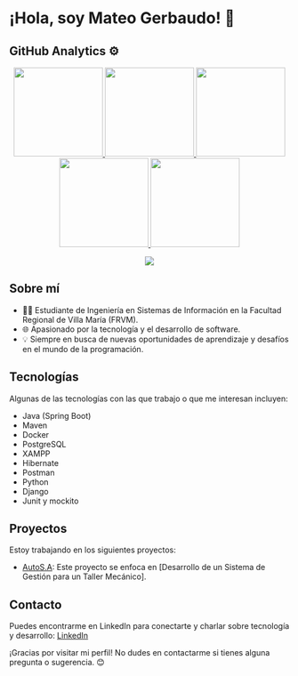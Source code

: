 # ¡Hola, soy Mateo Gerbaudo! 👋

## GitHub Analytics ⚙️
<div align="center">
  <a href="https://github.com/gerbaudo02">
    <p align="center">
      <img height="160em" src="https://github-readme-stats-sigma-five.vercel.app/api?username=gerbaudo02&show_icons=true&theme=react&hide_border=true" />
      <img height="160em" src="https://github-readme-streak-stats.herokuapp.com/?user=gerbaudo02&theme=react&hide_border=true" />
      <img height="160em" src="https://github-profile-summary-cards.vercel.app/api/cards/most-commit-language?username=gerbaudo02&theme=react&hide_border=true"/>
      <img height="160em" src="https://github-profile-summary-cards.vercel.app/api/cards/repos-per-language?username=gerbaudo02&theme=react&hide_border=true"/>
      <img height="160em" src="https://github-readme-stats-sigma-five.vercel.app/api/top-langs/?username=gerbaudo02&layout=compact&langs_count=7&theme=react&hide_border=true"/>
    </p>
  </a>
  <p align="center">
    <img src="https://user-images.githubusercontent.com/73097560/115834477-dbab4500-a447-11eb-908a-139a6edaec5c.gif">             
    <br>
  </p>
</div>


## Sobre mí
- 👨‍💻 Estudiante de Ingeniería en Sistemas de Información en la Facultad Regional de Villa María (FRVM).
- 🌐 Apasionado por la tecnología y el desarrollo de software.
- 💡 Siempre en busca de nuevas oportunidades de aprendizaje y desafíos en el mundo de la programación.

## Tecnologías
Algunas de las tecnologías con las que trabajo o que me interesan incluyen:

- Java (Spring Boot)
- Maven
- Docker
- PostgreSQL
- XAMPP
- Hibernate
- Postman
- Python
- Django
- Junit y mockito 

## Proyectos
Estoy trabajando en los siguientes proyectos:

- [AutoS.A](https://github.com/AgustinBartoloni/Auto-S.A): Este proyecto se enfoca en [Desarrollo de un Sistema de Gestión para un Taller Mecánico].


## Contacto
Puedes encontrarme en LinkedIn para conectarte y charlar sobre tecnología y desarrollo: [LinkedIn](https://www.linkedin.com/in/mateo-gerbaudo-645279211/?originalSubdomain=ar)

¡Gracias por visitar mi perfil! No dudes en contactarme si tienes alguna pregunta o sugerencia. 😊
